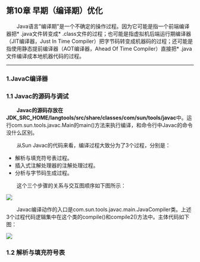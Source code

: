 ## 第10章 早期（编译期）优化

　　Java语言"编译期"是一个不确定的操作过程。因为它可能是指一个前端编译器把* .java文件转变成* .class文件的过程；也可能是指虚拟机后端运行期编译器（JIT编译器，Just In Time Compiler）把字节码转变成机器码的过程；还可能是指使用静态提前编译器（AOT编译器，Ahead Of Time Compiler）直接把* .java文件编译成本地机器代码的过程。

***

### 1.JavaC编译器

### 1.1 Javac的源码与调试

　　**Javac的源码存放在JDK_SRC_HOME/langtools/src/share/classes/com/sun/tools/javac**中。运行com.sun.tools.javac.Main的main()方法来执行编译，和命令行中Javac的命令没什么区别。

　　从Sun Javac的代码来看，编译过程大致分为了3个过程，分别是：

* 解析与填充符号表过程。
* 插入式注解处理器的注解处理过程。
* 分析与字节码生成过程。

　　这个三个步骤的关系与交互图顺序如下图所示：

![](https://raw.githubusercontent.com/NieJianJian/AndroidNotes/master/Picture/javaccompilerprocess.png)

　　Javac编译动作的入口是com.sun.tools.javac.main.JavaCompiler类。上述3个过程代码逻辑集中在这个类的compile()和compile2()方法中。主体代码如下图：

![](https://raw.githubusercontent.com/NieJianJian/AndroidNotes/master/Picture/javaccompilercode.png)

### 1.2 解析与填充符号表



